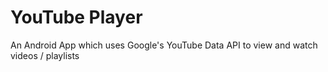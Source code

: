 # YouTube Player 
 An Android App which uses Google's YouTube Data API to view and watch videos / playlists
